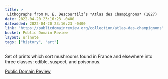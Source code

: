 ```yaml
---
title: > 
 Lithographs from M. E. Descourtilz’s *Atlas des Champignons* (1827)
date: 2022-04-20 23:16:23 -0400
dateadded: 2022-04-20 23:16:23 -0400
link: "https://publicdomainreview.org/collection/atlas-des-champignons"
bucket: Public Domain Review
layout: urlnote
tags: ["history", "art"]
--- 
```

Set of prints which sort mushrooms found in France and elsewhere into three classes: edible, suspect, and poisonous.
 <!-- end excerpt --> 
<div class='bucket'><a class='internal-link' href='/buckets/public-domain-review'>Public Domain Review</a></div> 
